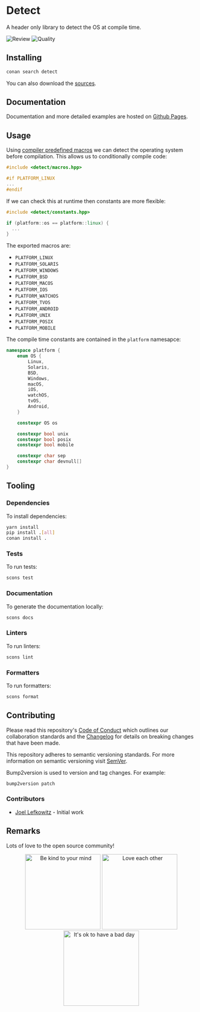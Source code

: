 # Detect

A header only library to detect the OS at compile time.

![Review](https://img.shields.io/github/actions/workflow/status/JoelLefkowitz/detect/review.yml)
![Quality](https://img.shields.io/codacy/grade/fbc5f4145f4748ee81be186027b7e5b5)

## Installing

```bash
conan search detect
```

You can also download the [sources](https://download-directory.github.io?url=https://github.com/joellefkowitz/detect/tree/master/src).

## Documentation

Documentation and more detailed examples are hosted on [Github Pages](https://joellefkowitz.github.io/detect).

## Usage

Using [compiler predefined macros](http://web.archive.org/web/20191012035921/http://nadeausoftware.com/articles/2012/01/c_c_tip_how_use_compiler_predefined_macros_detect_operating_system) we can detect the operating system before compilation. This allows us to conditionally compile code:

```cpp
#include <detect/macros.hpp>

#if PLATFORM_LINUX
...
#endif
```

If we can check this at runtime then constants are more flexible:

```cpp
#include <detect/constants.hpp>

if (platform::os == platform::linux) {
  ...
}
```

The exported macros are:

- `PLATFORM_LINUX`
- `PLATFORM_SOLARIS`
- `PLATFORM_WINDOWS`
- `PLATFORM_BSD`
- `PLATFORM_MACOS`
- `PLATFORM_IOS`
- `PLATFORM_WATCHOS`
- `PLATFORM_TVOS`
- `PLATFORM_ANDROID`
- `PLATFORM_UNIX`
- `PLATFORM_POSIX`
- `PLATFORM_MOBILE`

The compile time constants are contained in the `platform` namesapce:

```cpp
namespace platform {
    enum OS {
        Linux,
        Solaris,
        BSD,
        Windows,
        macOS,
        iOS,
        watchOS,
        tvOS,
        Android,
    }

    constexpr OS os

    constexpr bool unix
    constexpr bool posix
    constexpr bool mobile

    constexpr char sep
    constexpr char devnull[]
}
```

## Tooling

### Dependencies

To install dependencies:

```bash
yarn install
pip install .[all]
conan install .
```

### Tests

To run tests:

```bash
scons test
```

### Documentation

To generate the documentation locally:

```bash
scons docs
```

### Linters

To run linters:

```bash
scons lint
```

### Formatters

To run formatters:

```bash
scons format
```

## Contributing

Please read this repository's [Code of Conduct](CODE_OF_CONDUCT.md) which outlines our collaboration standards and the [Changelog](CHANGELOG.md) for details on breaking changes that have been made.

This repository adheres to semantic versioning standards. For more information on semantic versioning visit [SemVer](https://semver.org).

Bump2version is used to version and tag changes. For example:

```bash
bump2version patch
```

### Contributors

- [Joel Lefkowitz](https://github.com/joellefkowitz) - Initial work

## Remarks

Lots of love to the open source community!

<div align='center'>
    <img width=200 height=200 src='https://media.giphy.com/media/osAcIGTSyeovPq6Xph/giphy.gif' alt='Be kind to your mind' />
    <img width=200 height=200 src='https://media.giphy.com/media/KEAAbQ5clGWJwuJuZB/giphy.gif' alt='Love each other' />
    <img width=200 height=200 src='https://media.giphy.com/media/WRWykrFkxJA6JJuTvc/giphy.gif' alt="It's ok to have a bad day" />
</div>
